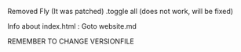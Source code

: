 Removed Fly (It was patched)
.toggle all (does not work, will be fixed)


Info about index.html : Goto website.md



REMEMBER TO CHANGE VERSIONFILE
